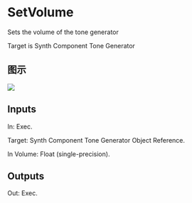 # SetVolume

Sets the volume of the tone generator

Target is Synth Component Tone Generator

## 图示

![]($-20221218-21132134.png)

## Inputs

In: Exec.

Target: Synth Component Tone Generator Object Reference.

In Volume: Float (single-precision).  

## Outputs

Out: Exec.

